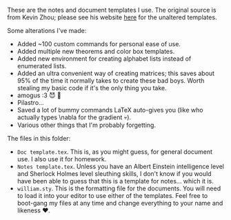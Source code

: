 These are the notes and document templates I use.
The original source is from Kevin Zhou;
please see his website [here](https://knzhou.github.io)
for the unaltered templates.

Some alterations I've made:
* Added ~100 custom commands for personal ease of use.
* Added multiple new theorems and color box templates.
* Added new environment for creating alphabet lists instead of enumerated lists.
* Added an ultra convenient way of creating matrices;
this saves about 95% of the time it normally takes
to create these bad boys. Worth stealing my basic code
if it's the only thing you take.
* amogus :3 😈 📮
* Pilastro...
* Saved a lot of bummy commands LaTeX auto-gives you (like who actually types \nabla for the gradient 💀).
* Various other things that I'm probably forgetting.

The files in this folder:
* `Doc template.tex`. This is, as you might guess, for general document use. I also use it for homework.
* `Notes template.tex`. Unless you have an Albert Einstein intelligence level and Sherlock Holmes level
sleuthing skills, I don't know if you would have been able to guess that this is a template for notes... which it is.
* `william.sty`. This is the formatting file for the documents. You will need to load it into your editor to use either of the templates.
Feel free to boot-gang my files at any time and change everything to your name and likeness ❤️.
